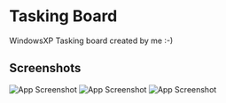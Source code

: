 
# Tasking Board

WindowsXP Tasking board created by me :-)


## Screenshots

![App Screenshot](https://im5.ezgif.com/tmp/ezgif-5-b3aae9c968.gif)
![App Screenshot](https://im5.ezgif.com/tmp/ezgif-5-7a3896142b.gif)
![App Screenshot](https://im5.ezgif.com/tmp/ezgif-5-b7356b48cd.gif)
